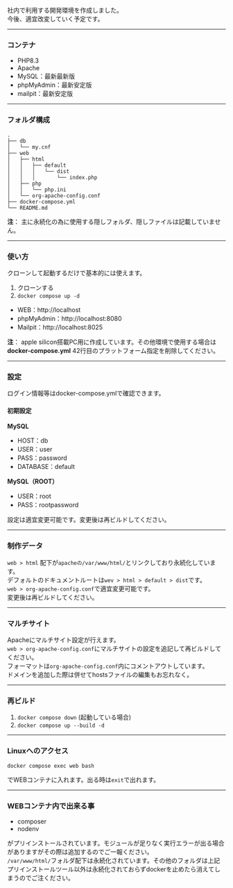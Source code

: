 社内で利用する開発環境を作成しました。  
今後、適宜改変していく予定です。

---

### コンテナ

- PHP8.3
- Apache
- MySQL：最新最新版
- phpMyAdmin：最新安定版
- mailpit：最新安定版

---

### フォルダ構成
```
.  
├── db  
│   └── my.cnf  
├── web  
│   ├── html  
│   │   ├── default  
│   │   │   └── dist  
│   │   │       └── index.php  
│   ├── php  
│   │   └── php.ini  
│   └── org-apache-config.conf  
├── docker-compose.yml  
└── README.md  
```
**注**：
主に永続化の為に使用する隠しフォルダ、隠しファイルは記載していません。

---

### 使い方
クローンして起動するだけで基本的には使えます。

1. クローンする
2. `docker compose up -d`

- WEB：http://localhost
- phpMyAdmin：http://localhost:8080
- Mailpit：http://localhost:8025

**注**：
apple silicon搭載PC用に作成しています。その他環境で使用する場合は**docker-compose.yml** 42行目のプラットフォーム指定を削除してください。


---

### 設定
ログイン情報等はdocker-compose.ymlで確認できます。

#### 初期設定
**MySQL**
- HOST：db
- USER：user
- PASS：password
- DATABASE：default

**MySQL（ROOT）**
- USER：root
- PASS：rootpassword

設定は適宜変更可能です。変更後は再ビルドしてください。

---

### 制作データ
`web > html` 配下が`apacheの/var/www/html/`とリンクしており永続化しています。  
デフォルトのドキュメントルートは`wev > html > default > dist`です。  
`web > org-apache-config.conf`で適宜変更可能です。  
変更後は再ビルドしてください。


---

### マルチサイト
Apacheにマルチサイト設定が行えます。  
`web > org-apache-config.conf`にマルチサイトの設定を追記して再ビルドしてください。  
フォーマットは`org-apache-config.conf`内にコメントアウトしています。  
ドメインを追加した際は併せてhostsファイルの編集もお忘れなく。

---

### 再ビルド

1. `docker compose down` (起動している場合)
2. `docker compose up --build -d`

---

### Linuxへのアクセス

`docker compose exec web bash`

でWEBコンテナに入れます。出る時は`exit`で出れます。

---

### WEBコンテナ内で出来る事

- composer
- nodenv

がプリインストールされています。モジュールが足りなく実行エラーが出る場合がありますがその際は追加するのでご一報ください。  
`/var/www/html/`フォルダ配下は永続化されています。その他のフォルダは上記プリインストールツール以外は永続化されておらずdockerを止めたら消えてしまうのでご注ください。